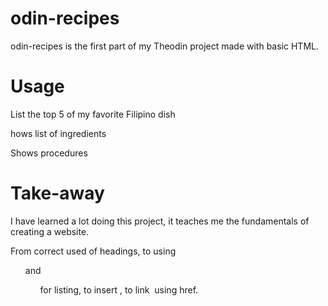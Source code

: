 # odin-recipes

odin-recipes is the first part of my Theodin project made with basic HTML.

# Usage

List the top 5 of my favorite Filipino dish

hows list of ingredients

Shows procedures

# Take-away

I have learned a lot doing this project, it teaches me the fundamentals of creating a website.

From correct used of headings, to using <ul> and <ol> for listing, to insert <img>, to link <img> using href.
